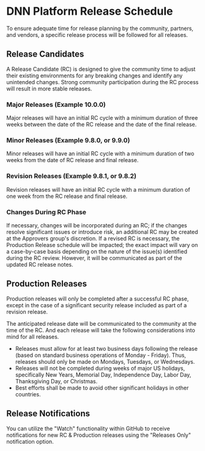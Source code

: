 # DNN Platform Release Schedule
To ensure adequate time for release planning by the community, partners, and vendors, a specific release process will be followed for all releases.  

## Release Candidates
A Release Candidate (RC) is designed to give the community time to adjust their existing environments for any breaking changes and identify any unintended changes. Strong community participation during the RC process will result in more stable releases. 

### Major Releases (Example 10.0.0)
Major releases will have an initial RC cycle with a minimum duration of three weeks between the date of the RC release and the date of the final release. 

### Minor Releases (Example 9.8.0, or 9.9.0)
Minor releases will have an initial RC cycle with a minimum duration of two weeks from the date of RC release and final release.

### Revision Releases (Example 9.8.1, or 9.8.2)
Revision releases will have an initial RC cycle with a minimum duration of one week from the RC release and final release.

### Changes During RC Phase
If necessary, changes will be incorporated during an RC; if the changes resolve significant issues or introduce risk, an additional RC may be created at the Approvers group's discretion.  If a revised RC is necessary, the Production Release schedule will be impacted; the exact impact will vary on a case-by-case basis depending on the nature of the issue(s) identified during the RC review. However, it will be communicated as part of the updated RC release notes.

## Production Releases
Production releases will only be completed after a successful RC phase, except in the case of a significant security release included as part of a revision release.

The anticipated release date will be communicated to the community at the time of the RC.  And each release will take the following considerations into mind for all releases.

* Releases must allow for at least two business days following the release (based on standard business operations of Monday - Friday). Thus, releases should only be made on Mondays, Tuesdays, or Wednesdays.
* Releases will not be completed during weeks of major US holidays, specifically New Years, Memorial Day, Independence Day, Labor Day, Thanksgiving Day, or Christmas.
* Best efforts shall be made to avoid other significant holidays in other countries.

## Release Notifications
You can utilize the "Watch" functionality within GitHub to receive notifications for new RC & Production releases using the "Releases Only" notification option.
